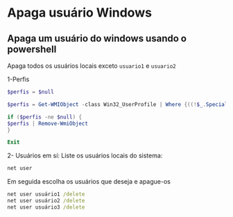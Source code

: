 # Apaga usuário Windows
## Apaga um usuário do windows usando o powershell

Apaga todos os usuários locais exceto `usuario1` e `usuario2`

1-Perfis

```powershell
$perfis = $null

$perfis = Get-WMIObject -class Win32_UserProfile | Where {((!$_.Special) -and ($_.LocalPath -ne "C:\Users\usuario1") -and ($_.LocalPath -ne "C:\Users\usuario2"))}

if ($perfis -ne $null) {
$perfis | Remove-WmiObject
}

Exit
```

2- Usuários em sí:
Liste os usuários locais do sistema:

```cmd
net user
```
Em seguida escolha os usuários que deseja e apague-os

```cmd
net user usuário1 /delete
net user usuário2 /delete
net user usuário3 /delete
```

